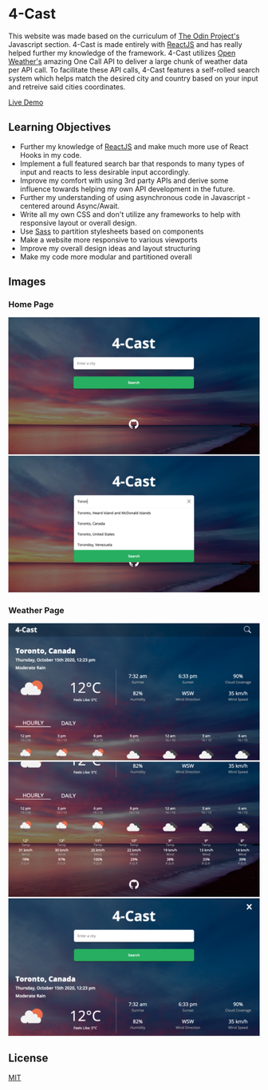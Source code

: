 # 4-Cast

This website was made based on the curriculum of [The Odin Project's](https://www.theodinproject.com/home) Javascript section. 4-Cast is made entirely with [ReactJS](https://reactjs.org/) and has really helped further my knowledge of the framework. 4-Cast utilizes [Open Weather's](https://openweathermap.org/api) amazing One Call API to deliver a large chunk of weather data per API call. To facilitate these API calls, 4-Cast features a self-rolled search system which helps match the desired city and country based on your input and retreive said cities coordinates.

[Live Demo](https://kgilla.github.io/weather-app/)

## Learning Objectives

- Further my knowledge of [ReactJS](https://reactjs.org/) and make much more use of React Hooks in my code.
- Implement a full featured search bar that responds to many types of input and reacts to less desirable input accordingly.
- Improve my comfort with using 3rd party APIs and derive some influence towards helping my own API development in the future.
- Further my understanding of using asynchronous code in Javascript - centered around Async/Await.
- Write all my own CSS and don't utilize any frameworks to help with responsive layout or overall design.
- Use [Sass](https://sass-lang.com/) to partition stylesheets based on components
- Make a website more responsive to various viewports
- Improve my overall design ideas and layout structuring
- Make my code more modular and partitioned overall

## Images

### Home Page

<img src="./public/screenshots/Screen Shot 2020-10-15 at 12.23.05 PM.png">
<img src='./public/screenshots/Screen Shot 2020-10-15 at 12.23.18 PM.png'>

### Weather Page

<img src="public/screenshots/Screen Shot 2020-10-15 at 12.23.33 PM.png">
<img src="public/screenshots/Screen Shot 2020-10-15 at 12.23.46 PM.png">
<img src="public/screenshots/Screen Shot 2020-10-15 at 12.24.01 PM.png">

## License

[MIT](https://choosealicense.com/licenses/mit/)
